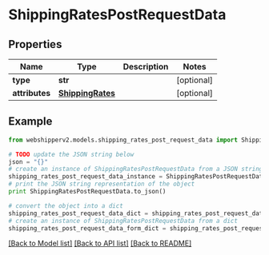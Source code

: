 # ShippingRatesPostRequestData


## Properties
Name | Type | Description | Notes
------------ | ------------- | ------------- | -------------
**type** | **str** |  | [optional] 
**attributes** | [**ShippingRates**](ShippingRates.md) |  | [optional] 

## Example

```python
from webshipperv2.models.shipping_rates_post_request_data import ShippingRatesPostRequestData

# TODO update the JSON string below
json = "{}"
# create an instance of ShippingRatesPostRequestData from a JSON string
shipping_rates_post_request_data_instance = ShippingRatesPostRequestData.from_json(json)
# print the JSON string representation of the object
print ShippingRatesPostRequestData.to_json()

# convert the object into a dict
shipping_rates_post_request_data_dict = shipping_rates_post_request_data_instance.to_dict()
# create an instance of ShippingRatesPostRequestData from a dict
shipping_rates_post_request_data_form_dict = shipping_rates_post_request_data.from_dict(shipping_rates_post_request_data_dict)
```
[[Back to Model list]](../README.md#documentation-for-models) [[Back to API list]](../README.md#documentation-for-api-endpoints) [[Back to README]](../README.md)


